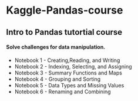 # Kaggle-Pandas-course
<h2>Intro to Pandas tutortial course</h2>
<h4>Solve challenges for data manipulation. </h4>
<p>
  <ul>
    <li> Notebook 1 - Creating,Reading, and Writing  </li>
    <li> Notebook 2 - Indexing, Selecting, and Assigning  </li>
    <li> Notebook 3 - Summary Functions and Maps </li>
    <li> Notebook 4 - Grouping and Sorting </li>
    <li> Notebook 5 - Data Types and Missing Values </li>
    <li> Notebook 6 - Renaming and Combining </li>
    </ul>
